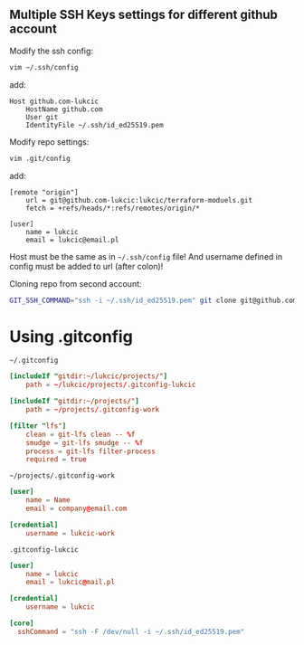 ## Multiple SSH Keys settings for different github account

Modify the ssh config:

```sh
vim ~/.ssh/config
```

add:

```
Host github.com-lukcic
	HostName github.com
	User git
	IdentityFile ~/.ssh/id_ed25519.pem
```

Modify repo settings:

```sh
vim .git/config
```

add:

```
[remote "origin"]
	url = git@github.com-lukcic:lukcic/terraform-moduels.git
	fetch = +refs/heads/*:refs/remotes/origin/*

[user]
	name = lukcic
	email = lukcic@email.pl
```

Host must be the same as in `~/.ssh/config` file!
And username defined in config must be added to url (after colon)!

Cloning repo from second account:

```sh
GIT_SSH_COMMAND="ssh -i ~/.ssh/id_ed25519.pem" git clone git@github.com:lukcic/scripts.git
```

# Using .gitconfig

`~/.gitconfig`

```toml
[includeIf "gitdir:~/lukcic/projects/"]
    path = ~/lukcic/projects/.gitconfig-lukcic

[includeIf "gitdir:~/projects/"]
    path = ~/projects/.gitconfig-work

[filter "lfs"]
	clean = git-lfs clean -- %f
	smudge = git-lfs smudge -- %f
	process = git-lfs filter-process
	required = true
```

`~/projects/.gitconfig-work`

```toml
[user]
	name = Name
	email = company@email.com

[credential]
    username = lukcic-work
```

`.gitconfig-lukcic`

```toml
[user]
	name = lukcic
	email = lukcic@mail.pl

[credential]
    username = lukcic

[core]
  sshCommand = "ssh -F /dev/null -i ~/.ssh/id_ed25519.pem"
```
